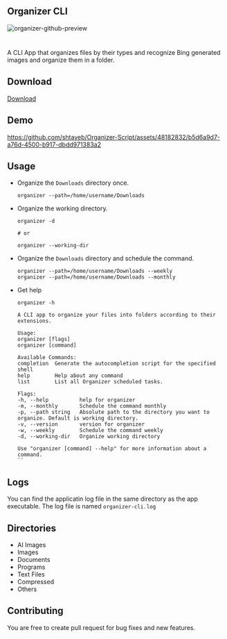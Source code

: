 ## Organizer CLI
![organizer-github-preview](https://github.com/shtayeb/Organizer-Script/assets/48182832/8bff8cee-c0de-45b4-ae17-9a76f2e9cd78)
#
A CLI App that organizes files by their types and recognize Bing generated images and organize them in a folder.

## Download 
[Download](https://github.com/shtayeb/Organizer-Script/releases)

## Demo
https://github.com/shtayeb/Organizer-Script/assets/48182832/b5d6a9d7-a76d-4500-b917-dbdd971383a2


## Usage
- Organize the `Downloads` directory once.
    ```shell
    organizer --path=/home/username/Downloads
    ```

- Organize the working directory.
    ```shell
    organizer -d

    # or

    organizer --working-dir
    ```

- Organize the `Downloads` directory and schedule the command.

    ```shell
    organizer --path=/home/username/Downloads --weekly
    organizer --path=/home/username/Downloads --monthly
    ```

- Get help
    ```shell
    organizer -h
    ```
    ```shell
    A CLI app to organize your files into folders according to their extensions.

    Usage:
    organizer [flags]
    organizer [command]

    Available Commands:
    completion  Generate the autocompletion script for the specified shell
    help        Help about any command
    list        List all Organizer scheduled tasks.

    Flags:
    -h, --help          help for organizer
    -m, --monthly       Schedule the command monthly
    -p, --path string   Absolute path to the directory you want to organize. Default is working directory.
    -v, --version       version for organizer
    -w, --weekly        Schedule the command weekly
    -d, --working-dir   Organize working directory

    Use "organizer [command] --help" for more information about a command.
    ``

## Logs
You can find the applicatin log file in the same directory as the app executable.
The log file is named `organizer-cli.log`

## Directories
- AI Images
- Images
- Documents
- Programs
- Text Files
- Compressed
- Others

## Contributing
You are free to create pull request for bug fixes and new features.
